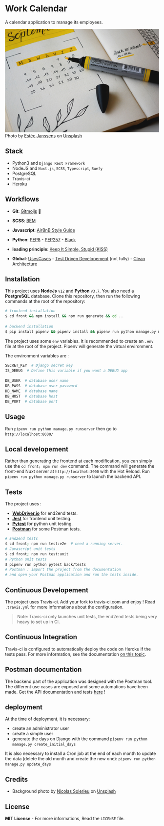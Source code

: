 # Work Calendar

A calendar application to manage its employees.

![calendar shot](/doc/calendar-shot.jpg)
Photo by [Estée Janssens](https://unsplash.com/@esteejanssens?utm_source=unsplash&utm_medium=referral&utm_content=creditCopyText) on [Unsplash](https://unsplash.com/s/photos/calendar?utm_source=unsplash&utm_medium=referral&utm_content=creditCopyText)

## Stack

- Python3 and `Django Rest Framework`
- NodeJS and `Nuxt.js`, `SCSS`, `Typescript`, `Buefy`
- PostgreSQL
- Travis-ci
- Heroku

## Workflows

- **Git**: [Gitmojis](https://gitmoji.carloscuesta.me/) 🚀
- **SCSS**: [BEM](http://getbem.com/introduction/)
- **Javascript**: [AirBnB Style Guide](https://github.com/airbnb/javascript)
- **Python**: [PEP8](https://www.python.org/dev/peps/pep-0008/) - [PEP257](https://www.python.org/dev/peps/pep-0257/) - [Black](https://github.com/psf/black)

- **leading principle**: [Keep It Simple, Stupid (KISS)](https://en.wikipedia.org/wiki/KISS_principle)
- **Global**: [UsesCases](https://fr.wikipedia.org/wiki/Cas_d%27utilisation) - [Test Driven Developement](https://fr.wikipedia.org/wiki/Test_driven_development) (not fully) - [Clean Architecture](<https://en.wikipedia.org/wiki/Hexagonal_architecture_(software)>)

## Installation

This project uses **NodeJs** `v12` and **Python** `v3.7`.
You also need a **PostgreSQL** database.
Clone this repository, then run the following commands at the root of the repository:

```bash
# frontend installation
$ cd front && npm install && npm run generate && cd ..

# backend installation
$ pip install pipenv && pipenv install && pipenv run python manage.py migrate
```

The project uses some `env` variables. It is recommended to create an `.env` file at the root of the project. Pipenv will generate the virtual environment.

The environment variables are :

```bash
SECRET_KEY  # Django secret key
IS_DEBUG  # Define this variable if you want a DEBUG app

DB_USER  # database user name
DB_PASS  # database user password
DB_NAME  # database name
DB_HOST  # database host
DB_PORT  # database port
```

## Usage

Run `pipenv run python manage.py runserver` then go to `http://localhost:8000/`

## Local developement

Rather than generating the frontend at each modification, you can simply use the `cd front; npm run dev` command. The command will generate the front-end Nuxt server at `http://localhot:3000` with the Hot Reload.
Run `pipenv run python manage.py runserver` to launch the backend API.

## Tests

The project uses :

- **[WebDriver.io](WebDriver.io)** for end2end tests.
- **[Jest](https://jestjs.io/)** for frontend unit testing.
- **[Pytest](https://docs.pytest.org/en/stable/)** for python unit testing.
- **[Postman](https://documenter.getpostman.com/view/4488938/TVCb5WRF)** for some Postman tests.

```bash
# End2end tests
$ cd front; npm run test:e2e  # need a running server.
# Javascript unit tests
$ cd front; npm run test:unit
# Python unit tests
$ pipenv run python pytest back/tests
# Postman : import the project from the documentation
# and open your Postman application and run the tests inside.
```

## Continuous Developement

The project uses Travis-ci. Add your fork to travis-ci.com and enjoy ! Read `.travis.yml` for more informations about the configuration.

> Note: Travis-ci only launches unit tests, the end2end tests being very heavy to set up in CI.

## Continuous Integration

Travis-ci is configured to automatically deploy the code on Heroku if the tests pass. For more information, see the documentation [on this topic](https://docs.travis-ci.com/user/deployment/heroku/).

## Postman documentation

The backend part of the application was designed with the Postman tool. The different use cases are exposed and some automations have been made.
Get the API documentation and tests [here](https://documenter.getpostman.com/view/4488938/TVCb5WRF) !

## deployment

At the time of deployment, it is necessary:

- create an administrator user
- create a simple user
- generate the days on Django with the command `pipenv run python manage.py create_initial_days`

It is also necessary to install a Cron job at the end of each month to update the data (delete the old month and create the new one): `pipenv run python manage.py update_days`

## Credits

- Background photo by [Nicolas Solerieu](https://unsplash.com/@slrncl?utm_source=unsplash&utm_medium=referral&utm_content=creditCopyText) on [Unsplash](https://unsplash.com/photos/Hgb4gzB1ZPs)

## License

**MIT License** - For more informations, Read the `LICENSE` file.
